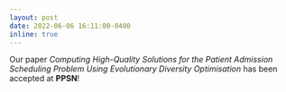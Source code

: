 ```yaml
---
layout: post
date: 2022-06-06 16:11:00-0400
inline: true
---
```


Our paper *Computing High-Quality Solutions for the Patient Admission Scheduling Problem Using Evolutionary Diversity Optimisation* has been accepted at **PPSN**!
